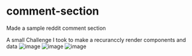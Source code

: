 # comment-section
Made a sample reddit comment section

A small Challenge I took to make a recuranccly render components and data 
![image](https://user-images.githubusercontent.com/86460476/205440132-0d45e8f4-b5b4-4e39-bbe5-cf18b4308a7c.png)
![image](https://user-images.githubusercontent.com/86460476/205440137-ef4baa00-1bc4-415a-ba64-2ece2fb2c8ae.png)
![image](https://user-images.githubusercontent.com/86460476/205440141-fc3378b5-7dca-45d6-ba00-2faad31df02c.png)
